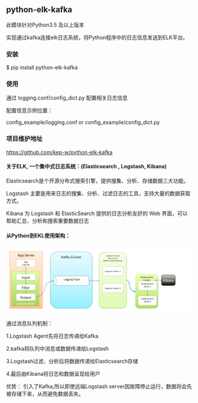 ## python-elk-kafka

此模块针对Python3.5 及以上版本

实现通过kafka连接elk日志系统，将Python程序中的日志信息发送到ELK平台。

### 安装

$ pip install python-elk-kafka

### 使用

通过 logging.conf/config_dict.py 配置相关日志信息

配置信息示例位置：

config_example/logging.conf or config_example/config_dict.py

### 项目维护地址

https://github.com/kep-w/python-elk-kafka


#### 关于ELK, 一个集中式日志系统：(Elasticsearch , Logstash, Kibana)

Elasticsearch是个开源分布式搜索引擎，提供搜集、分析、存储数据三大功能。

Logstash 主要是用来日志的搜集、分析、过滤日志的工具，支持大量的数据获取方式。

Kibana 为 Logstash 和 ElasticSearch 提供的日志分析友好的 Web 界面，可以帮助汇总、分析和搜索重要数据日志

#### 从Python到EKL使用架构：

![Image text](imgs/ELK.png)

通过消息队列机制：

1.Logstash Agent先将日志传递给Kafka

2.kafka将队列中消息或数据传递给Logstash

3.Logstash过滤、分析后将数据传递给Elasticsearch存储

4.最后由Kibana将日志和数据呈现给用户

优势： 引入了Kafka,所以即使远端Logstash server因故障停止运行，数据将会先被存储下来，从而避免数据丢失。
